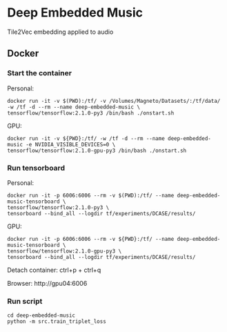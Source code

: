 # Deep Embedded Music
Tile2Vec embedding applied to audio

## Docker

### Start the container

Personal:
```shell script
docker run -it -v $(PWD):/tf/ -v /Volumes/Magneto/Datasets/:/tf/data/ -w /tf -d --rm --name deep-embedded-music \
tensorflow/tensorflow:2.1.0-py3 /bin/bash ./onstart.sh
```

GPU:
```shell script
docker run -it -v ${PWD}:/tf/ -w /tf -d --rm --name deep-embedded-music -e NVIDIA_VISIBLE_DEVICES=0 \
tensorflow/tensorflow:2.1.0-gpu-py3 /bin/bash ./onstart.sh
```

### Run tensorboard

Personal:
```shell script
docker run -it -p 6006:6006 --rm -v $(PWD):/tf/ --name deep-embedded-music-tensorboard \
tensorflow/tensorflow:2.1.0-py3 \
tensorboard --bind_all --logdir tf/experiments/DCASE/results/
```

GPU:
```shell script
docker run -it -p 6006:6006 --rm -v ${PWD}:/tf/ --name deep-embedded-music-tensorboard \
tensorflow/tensorflow:2.1.0-gpu-py3 \
tensorboard --bind_all --logdir tf/experiments/DCASE/results/
```
Detach container:
ctrl+p + ctrl+q

Browser:
http://gpu04:6006

### Run script

```shell script
cd deep-embedded-music
python -m src.train_triplet_loss
```
